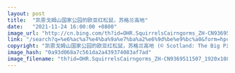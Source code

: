 ```yaml
---
layout: post
title:  "凯恩戈姆山国家公园的欧亚红松鼠，苏格兰高地"
date:   "2021-11-24 16:00:00 +0800"
image_url: "http://cn.bing.com/th?id=OHR.SquirrelsCairngorms_ZH-CN9369511507_1920x1080.jpg&rf=LaDigue_1920x1080.jpg&pid=hp"
link: "/search?q=%e6%ac%a7%e4%ba%9a%e7%ba%a2%e6%9d%be%e9%bc%a0&form=hpcapt&mkt=zh-cn"
copyright: "凯恩戈姆山国家公园的欧亚红松鼠，苏格兰高地 (© Scotland: The Big Picture/Minden Pictures)"
image_hash: "0a93d068a7c561da2a439374083af7ad"
image_filename: "th?id=OHR.SquirrelsCairngorms_ZH-CN9369511507_1920x1080.jpg&rf=LaDigue_1920x1080.jpg&pid=hp"
---
```

